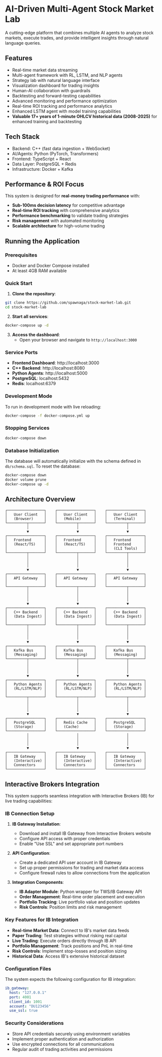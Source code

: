 # AI-Driven Multi-Agent Stock Market Lab

A cutting-edge platform that combines multiple AI agents to analyze stock markets, execute trades, and provide intelligent insights through natural language queries.

## Features
- Real-time market data streaming
- Multi-agent framework with RL, LSTM, and NLP agents
- Strategy lab with natural language interface
- Visualization dashboard for trading insights
- Human-AI collaboration with guardrails
- Backtesting and forward-testing capabilities
- Advanced monitoring and performance optimization
- Real-time ROI tracking and performance analytics
- Enhanced LSTM agent with model training capabilities
- **Valuable 17+ years of 1-minute OHLCV historical data (2008-2025)** for enhanced training and backtesting

## Tech Stack
- Backend: C++ (fast data ingestion + WebSocket)
- AI/Agents: Python (PyTorch, Transformers)
- Frontend: TypeScript + React
- Data Layer: PostgreSQL + Redis
- Infrastructure: Docker + Kafka

## Performance & ROI Focus

This system is designed for **real-money trading performance** with:
- **Sub-100ms decision latency** for competitive advantage
- **Real-time ROI tracking** with comprehensive analytics
- **Performance benchmarking** to validate trading strategies
- **Risk management** with automated monitoring
- **Scalable architecture** for high-volume trading

## Running the Application

### Prerequisites
- Docker and Docker Compose installed
- At least 4GB RAM available

### Quick Start

1. **Clone the repository**:
```bash
git clone https://github.com/spawnaga/stock-market-lab.git
cd stock-market-lab
```

2. **Start all services**:
```bash
docker-compose up -d
```

3. **Access the dashboard**:
   - Open your browser and navigate to `http://localhost:3000`

### Service Ports
- **Frontend Dashboard**: http://localhost:3000
- **C++ Backend**: http://localhost:8080
- **Python Agents**: http://localhost:5000
- **PostgreSQL**: localhost:5432
- **Redis**: localhost:6379

### Development Mode
To run in development mode with live reloading:
```bash
docker-compose -f docker-compose.yml up
```

### Stopping Services
```bash
docker-compose down
```

### Database Initialization
The database will automatically initialize with the schema defined in `db/schema.sql`. 
To reset the database:
```bash
docker-compose down
docker volume prune
docker-compose up -d
```

## Architecture Overview

```
┌─────────────────┐    ┌─────────────────┐    ┌─────────────────┐
│   User Client   │    │   User Client   │    │   User Client   │
│   (Browser)     │    │   (Mobile)      │    │   (Terminal)    │
└─────────┬───────┘    └─────────┬───────┘    └─────────┬───────┘
          │                      │                      │
          ▼                      ▼                      ▼
┌─────────────────┐    ┌─────────────────┐    ┌─────────────────┐
│   Frontend      │    │   Frontend      │    │   Frontend      │
│   (React/TS)    │    │   (React/TS)    │    │   Frontend      │
│                 │    │                 │    │   (CLI Tools)   │
└─────────┬───────┘    └─────────┬───────┘    └─────────┬───────┘
          │                      │                      │
          │                      │                      │
          │                      │                      │
          ▼                      ▼                      ▼
┌─────────────────┐    ┌─────────────────┐    ┌─────────────────┐
│   API Gateway   │    │   API Gateway   │    │   API Gateway   │
│                 │    │                 │    │                 │
└─────────┬───────┘    └─────────┬───────┘    └─────────┬───────┘
          │                      │                      │
          │                      │                      │
          │                      │                      │
          ▼                      ▼                      ▼
┌─────────────────┐    ┌─────────────────┐    ┌─────────────────┐
│   C++ Backend   │    │   C++ Backend   │    │   C++ Backend   │
│   (Data Ingest) │    │   (Data Ingest) │    │   (Data Ingest) │
│                 │    │                 │    │                 │
└─────────┬───────┘    └─────────┬───────┘    └─────────┬───────┘
          │                      │                      │
          │                      │                      │
          │                      │                      │
          ▼                      ▼                      ▼
┌─────────────────┐    ┌─────────────────┐    ┌─────────────────┐
│   Kafka Bus     │    │   Kafka Bus     │    │   Kafka Bus     │
│   (Messaging)   │    │   (Messaging)   │    │   (Messaging)   │
└─────────┬───────┘    └─────────┬───────┘    └─────────┬───────┘
          │                      │                      │
          │                      │                      │
          │                      │                      │
          ▼                      ▼                      ▼
┌─────────────────┐    ┌─────────────────┐    ┌─────────────────┐
│   Python Agents │    │   Python Agents │    │   Python Agents │
│   (RL/LSTM/NLP) │    │   (RL/LSTM/NLP) │    │   (RL/LSTM/NLP) │
│                 │    │                 │    │                 │
└─────────┬───────┘    └─────────┬───────┘    └─────────┬───────┘
          │                      │                      │
          │                      │                      │
          │                      │                      │
          ▼                      ▼                      ▼
┌─────────────────┐    ┌─────────────────┐    ┌─────────────────┐
│   PostgreSQL    │    │   Redis Cache   │    │   PostgreSQL    │
│   (Storage)     │    │   (Cache)       │    │   (Storage)     │
└─────────────────┘    └─────────────────┘    └─────────────────┘
          │                      │                      │
          │                      │                      │
          │                      │                      │
          ▼                      ▼                      ▼
┌─────────────────┐    ┌─────────────────┐    ┌─────────────────┐
│   IB Gateway    │    │   IB Gateway    │    │   IB Gateway    │
│   (Interactive) │    │   (Interactive) │    │   (Interactive) │
│   Connectors    │    │   Connectors    │    │   Connectors    │
└─────────────────┘    └─────────────────┘    └─────────────────┘
```

## Interactive Brokers Integration

This system supports seamless integration with Interactive Brokers (IB) for live trading capabilities:

### IB Connection Setup
1. **IB Gateway Installation**:
   - Download and install IB Gateway from Interactive Brokers website
   - Configure API access with proper credentials
   - Enable "Use SSL" and set appropriate port numbers

2. **API Configuration**:
   - Create a dedicated API user account in IB Gateway
   - Set up proper permissions for trading and market data access
   - Configure firewall rules to allow connections from the application

3. **Integration Components**:
   - **IB Adapter Module**: Python wrapper for TWS/IB Gateway API
   - **Order Management**: Real-time order placement and execution
   - **Portfolio Tracking**: Live portfolio value and position updates
   - **Risk Controls**: Position limits and risk management

### Key Features for IB Integration
- **Real-time Market Data**: Connect to IB's market data feeds
- **Paper Trading**: Test strategies without risking real capital
- **Live Trading**: Execute orders directly through IB API
- **Portfolio Management**: Track positions and PnL in real-time
- **Risk Controls**: Implement stop-losses and position sizing
- **Historical Data**: Access IB's extensive historical dataset

### Configuration Files
The system expects the following configuration for IB integration:
```yaml
ib_gateway:
  host: "127.0.0.1"
  port: 4001
  client_id: 1001
  account: "DU123456"
  use_ssl: true
```

### Security Considerations
- Store API credentials securely using environment variables
- Implement proper authentication and authorization
- Use encrypted connections for all communications
- Regular audit of trading activities and permissions